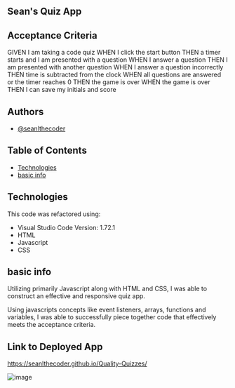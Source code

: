
## Sean's Quiz App












## Acceptance Criteria

GIVEN I am taking a code quiz
WHEN I click the start button
THEN a timer starts and I am presented with a question
WHEN I answer a question
THEN I am presented with another question
WHEN I answer a question incorrectly
THEN time is subtracted from the clock
WHEN all questions are answered or the timer reaches 0
THEN the game is over
WHEN the game is over
THEN I can save my initials and score
## Authors

- [@seanlthecoder](https://github.com/seanlthecoder)

## Table of Contents
* [Technologies](#technologies)
* [basic info](#basic-info)
## Technologies

This code was refactored using:
- Visual Studio Code
  Version: 1.72.1
- HTML
- Javascript
- CSS
## basic info

Utilizing primarily Javascript along with HTML and CSS, I was able to construct an effective and responsive quiz app.

Using javascripts concepts like event listeners, arrays, functions and variables, I was able to successfully
piece together code that effectively meets the acceptance criteria.

## Link to Deployed App

https://seanlthecoder.github.io/Quality-Quizzes/


![image](https://user-images.githubusercontent.com/111099189/209350493-345fa77e-4481-48c5-b1c8-3f3e480853b0.png)
